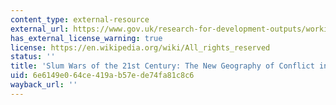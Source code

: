 ```yaml
---
content_type: external-resource
external_url: https://www.gov.uk/research-for-development-outputs/working-paper-no-10-slum-wars-of-the-21st-century-the-new-geography-of-conflict-in-central-america
has_external_license_warning: true
license: https://en.wikipedia.org/wiki/All_rights_reserved
status: ''
title: 'Slum Wars of the 21st Century: The New Geography of Conflict in Central America'
uid: 6e6149e0-64ce-419a-b57e-de74fa81c8c6
wayback_url: ''
---
```

